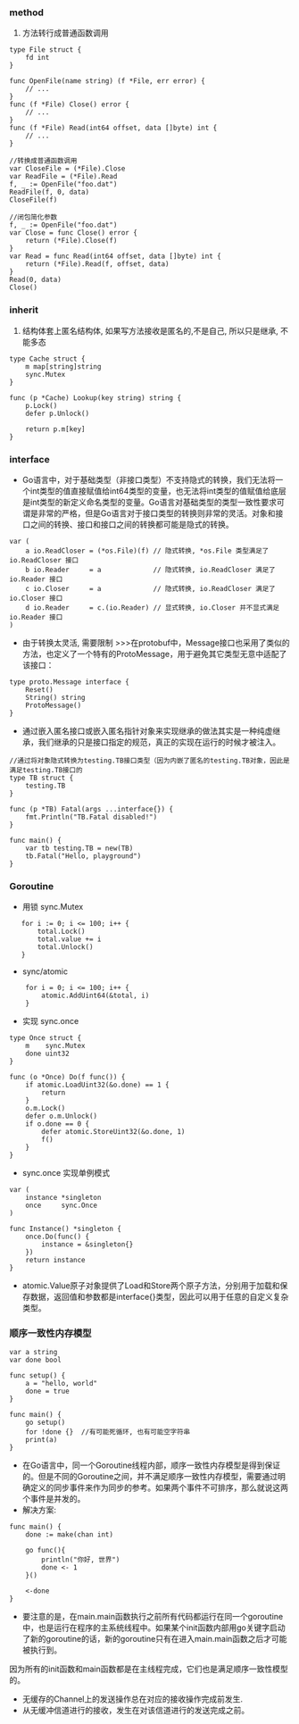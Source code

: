
### method

1. 方法转行成普通函数调用

```
type File struct {
	fd int
}

func OpenFile(name string) (f *File, err error) {
	// ...
}
func (f *File) Close() error {
	// ...
}
func (f *File) Read(int64 offset, data []byte) int {
	// ...
}
```

```
//转换成普通函数调用
var CloseFile = (*File).Close
var ReadFile = (*File).Read
f, _ := OpenFile("foo.dat")
ReadFile(f, 0, data)
CloseFile(f)
```

``` 
//闭包简化参数
f, _ := OpenFile("foo.dat")
var Close = func Close() error {
	return (*File).Close(f)
}
var Read = func Read(int64 offset, data []byte) int {
	return (*File).Read(f, offset, data)
}
Read(0, data)
Close()
```
### inherit

1. 结构体套上匿名结构体, 如果写方法接收是匿名的,不是自己, 所以只是继承, 不能多态

```
type Cache struct {
	m map[string]string
	sync.Mutex
}

func (p *Cache) Lookup(key string) string {
	p.Lock()
	defer p.Unlock()

	return p.m[key]
}
```

### interface

+ Go语言中，对于基础类型（非接口类型）不支持隐式的转换，我们无法将一个int类型的值直接赋值给int64类型的变量，也无法将int类型的值赋值给底层是int类型的新定义命名类型的变量。Go语言对基础类型的类型一致性要求可谓是非常的严格，但是Go语言对于接口类型的转换则非常的灵活。对象和接口之间的转换、接口和接口之间的转换都可能是隐式的转换。
 
```
var (
	a io.ReadCloser = (*os.File)(f) // 隐式转换, *os.File 类型满足了 io.ReadCloser 接口
	b io.Reader     = a             // 隐式转换, io.ReadCloser 满足了 io.Reader 接口
	c io.Closer     = a             // 隐式转换, io.ReadCloser 满足了 io.Closer 接口
	d io.Reader     = c.(io.Reader) // 显式转换, io.Closer 并不显式满足 io.Reader 接口
)
```

+ 由于转换太灵活, 需要限制 >>>在protobuf中，Message接口也采用了类似的方法，也定义了一个特有的ProtoMessage，用于避免其它类型无意中适配了该接口：

```
type proto.Message interface {
	Reset()
	String() string
	ProtoMessage()
}
```
+ 通过嵌入匿名接口或嵌入匿名指针对象来实现继承的做法其实是一种纯虚继承，我们继承的只是接口指定的规范，真正的实现在运行的时候才被注入。

```
//通过将对象隐式转换为testing.TB接口类型（因为内嵌了匿名的testing.TB对象，因此是满足testing.TB接口的
type TB struct {
	testing.TB
}

func (p *TB) Fatal(args ...interface{}) {
	fmt.Println("TB.Fatal disabled!")
}

func main() {
	var tb testing.TB = new(TB)
	tb.Fatal("Hello, playground")
}
```

### Goroutine

* 用锁 sync.Mutex

 ```
 	for i := 0; i <= 100; i++ {
		total.Lock()
		total.value += i
		total.Unlock()
	}
 ```
* sync/atomic

```
	for i = 0; i <= 100; i++ {
		atomic.AddUint64(&total, i)
	}
```
* 实现 sync.once

```
type Once struct {
	m    sync.Mutex
	done uint32
}

func (o *Once) Do(f func()) {
	if atomic.LoadUint32(&o.done) == 1 {
		return
	}
	o.m.Lock()
	defer o.m.Unlock()
	if o.done == 0 {
		defer atomic.StoreUint32(&o.done, 1)
		f()
	}
}
```

* sync.once 实现单例模式

```
var (
	instance *singleton
	once     sync.Once
)

func Instance() *singleton {
    once.Do(func() {
        instance = &singleton{}
    })
    return instance
}
```

* atomic.Value原子对象提供了Load和Store两个原子方法，分别用于加载和保存数据，返回值和参数都是interface{}类型，因此可以用于任意的自定义复杂类型。


### 顺序一致性内存模型

```
var a string
var done bool

func setup() {
	a = "hello, world"
	done = true
}

func main() {
	go setup()
	for !done {}  //有可能死循环, 也有可能空字符串
	print(a)
}
```

* 在Go语言中，同一个Goroutine线程内部，顺序一致性内存模型是得到保证的。但是不同的Goroutine之间，并不满足顺序一致性内存模型，需要通过明确定义的同步事件来作为同步的参考。如果两个事件不可排序，那么就说这两个事件是并发的。
* 解决方案:

```
func main() {
	done := make(chan int)

	go func(){
		println("你好, 世界")
		done <- 1
	}()

	<-done
}
```

* 要注意的是，在main.main函数执行之前所有代码都运行在同一个goroutine中，也是运行在程序的主系统线程中。如果某个init函数内部用go关键字启动了新的goroutine的话，新的goroutine只有在进入main.main函数之后才可能被执行到。

因为所有的init函数和main函数都是在主线程完成，它们也是满足顺序一致性模型的。

* 无缓存的Channel上的发送操作总在对应的接收操作完成前发生.
* 从无缓冲信道进行的接收，发生在对该信道进行的发送完成之前。



